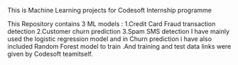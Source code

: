 This is Machine Learning projects for Codesoft Internship programme

This Repository contains 3 ML models :
        1.Credit Card Fraud transaction detection
        2.Customer churn prediction
        3.Spam SMS detection
I have mainly used the logistic regression model and in Churn prediction i have also included Random Forest model to train .And training and test data links were given by Codesoft teamitself.
